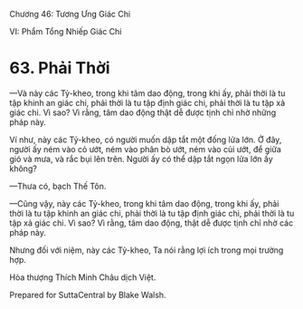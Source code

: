  

Chương 46: Tương Ưng Giác Chi

VI: Phẩm Tổng Nhiếp Giác Chi

# 63\. Phải Thời

—Và này các Tỷ-kheo, trong khi tâm dao động, trong khi ấy, phải thời là tu tập khinh an giác chi, phải thời là tu tập định giác chi, phải thời là tu tập xả giác chi. Vì sao? Vì rằng, tâm dao động thật dễ được tịnh chỉ nhờ những pháp này.

Ví như, này các Tỷ-kheo, có người muốn dập tắt một đống lửa lớn. Ở đây, người ấy ném vào cỏ ướt, ném vào phân bò ướt, ném vào củi ướt, để giữa gió và mưa, và rắc bụi lên trên. Người ấy có thể dập tắt ngọn lửa lớn ấy không?

—Thưa có, bạch Thế Tôn.

—Cũng vậy, này các Tỷ-kheo, trong khi tâm dao động, trong khi ấy, phải thời là tu tập khinh an giác chi, phải thời là tu tập định giác chi, phải thời là tu tập xả giác chi. Vì sao? Vì rằng, tâm dao động, thật dễ được tịnh chỉ nhờ các pháp này.

Nhưng đối với niệm, này các Tỷ-kheo, Ta nói rằng lợi ích trong mọi trường hợp.

Hòa thượng Thích Minh Châu dịch Việt.

Prepared for SuttaCentral by Blake Walsh.